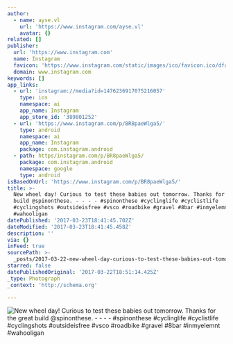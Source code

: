 ```yaml
---
author:
  - name: ayse.vl
    url: 'https://www.instagram.com/ayse.vl'
    avatar: {}
related: []
publisher:
  url: 'https://www.instagram.com'
  name: Instagram
  favicon: 'https://www.instagram.com/static/images/ico/favicon.ico/dfa85bb1fd63.ico'
  domain: www.instagram.com
keywords: []
app_links:
  - url: 'instagram://media?id=1476236917075216057'
    type: ios
    namespace: ai
    app_name: Instagram
    app_store_id: '389801252'
  - url: 'https://www.instagram.com/p/BR8paeWlga5/'
    type: android
    namespace: ai
    app_name: Instagram
    package: com.instagram.android
  - path: https/instagram.com/p/BR8paeWlga5/
    package: com.instagram.android
    namespace: google
    type: android
isBasedOnUrl: 'https://www.instagram.com/p/BR8paeWlga5/'
title: >-
  New wheel day! Curious to test these babies out tomorrow. Thanks for the great
  build @spinonthese. - - - - #spinonthese #cyclinglife #cyclistlife
  #cyclingshots #outsideisfree #vsco #roadbike #gravel #8bar #inmyelemnt
  #wahooligan
datePublished: '2017-03-23T18:41:45.702Z'
dateModified: '2017-03-23T18:41:45.458Z'
description: ''
via: {}
inFeed: true
sourcePath: >-
  _posts/2017-03-22-new-wheel-day-curious-to-test-these-babies-out-tomorrow-th.md
starred: false
datePublishedOriginal: '2017-03-22T18:51:14.425Z'
_type: Photograph
_context: 'http://schema.org'

---
```

![New wheel day! Curious to test these babies out tomorrow. Thanks for the great build @spinonthese. - - - - #spinonthese #cyclinglife #cyclistlife #cyclingshots #outsideisfree #vsco #roadbike #gravel #8bar #inmyelemnt #wahooligan](https://scontent.cdninstagram.com/t51.2885-15/s640x640/sh0.08/e35/17332692_1801634006825068_7309008390364069888_n.jpg)